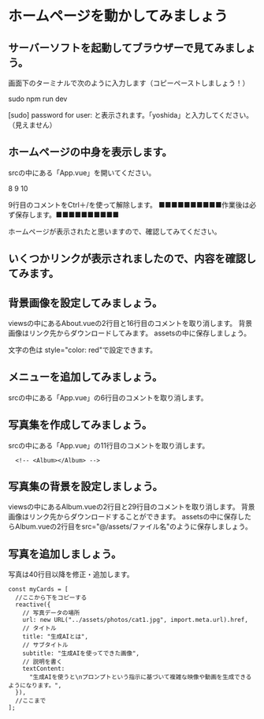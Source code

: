 # ホームページを動かしてみましょう

## サーバーソフトを起動してブラウザーで見てみましょう。

画面下のターミナルで次のように入力します（コピーペーストしましょう！）

sudo npm run dev

[sudo] password for user: と表示されます。「yoshida」と入力してください。（見えません）

## ホームページの中身を表示します。

srcの中にある「App.vue」を開いてください。

 8       <!-- ホームページについて -->
 9       <!-- <About></About> -->
10       <!-- アルバム -->

9行目のコメントをCtrl＋/を使って解除します。
■■■■■■■■■■作業後は必ず保存します。■■■■■■■■■■

ホームページが表示されたと思いますので、確認してみてください。

## いくつかリンクが表示されましたので、内容を確認してみます。

## 背景画像を設定してみましょう。

viewsの中にあるAbout.vueの2行目と16行目のコメントを取り消します。
背景画像はリンク先からダウンロードしてみます。
assetsの中に保存しましょう。

文字の色は style="color: red"で設定できます。

## メニューを追加してみましょう。

srcの中にある「App.vue」の6行目のコメントを取り消します。
    <!-- <AppBar></AppBar> -->

## 写真集を作成してみましょう。

srcの中にある「App.vue」の11行目のコメントを取り消します。

      <!-- <Album></Album> -->

## 写真集の背景を設定しましょう。

viewsの中にあるAlbum.vueの2行目と29行目のコメントを取り消します。
背景画像はリンク先からダウンロードすることができます。
assetsの中に保存したらAlbum.vueの2行目をsrc="@/assets/ファイル名"のように保存しましょう。

## 写真を追加しましょう。

写真は40行目以降を修正・追加します。

    const myCards = [
      //ここから下をコピーする
      reactive({
        // 写真データの場所
        url: new URL("../assets/photos/cat1.jpg", import.meta.url).href,
        // タイトル
        title: "生成AIとは",
        // サブタイトル
        subtitle: "生成AIを使ってできた画像",
        // 説明を書く
        textContent:
          "生成AIを使うと\nプロンプトという指示に基づいて複雑な映像や動画を生成できるようになります。",
      }),
      //ここまで
    ];
